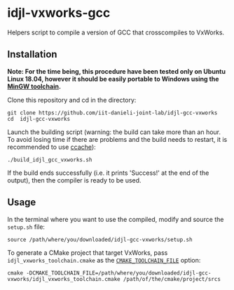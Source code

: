 # idjl-vxworks-gcc
Helpers script to compile a version of GCC that crosscompiles to VxWorks. 

## Installation

**Note: For the time being, this procedure have been tested only on Ubuntu Linux 18.04, however it should be easily portable to Windows using the [MinGW toolchain](https://gcc.gnu.org/wiki/WindowsBuilding).** 

Clone this repository and cd in the directory:
~~~
git clone https://github.com/iit-danieli-joint-lab/idjl-gcc-vxworks
cd  idjl-gcc-vxworks
~~~

Launch the building script (warning: the build can take more than an hour. To avoid losing time if there are problems and the build needs to restart, it is recommended to use [ccache](https://github.com/iit-danieli-joint-lab/idjl-gcc-vxworks)):
~~~
./build_idjl_gcc_vxworks.sh 
~~~

If the build ends successfully (i.e. it prints  'Success!' at the end of the output), then the compiler is ready to be used. 

## Usage 
In the terminal where you want to use the compiled, modify and source the `setup.sh` file:
~~~
source /path/where/you/downloaded/idjl-gcc-vxworks/setup.sh
~~~
To generate a CMake project that target VxWorks, pass `idjl_vxworks_toolchain.cmake` as the [`CMAKE_TOOLCHAIN_FILE`](https://cmake.org/cmake/help/v3.10/variable/CMAKE_TOOLCHAIN_FILE.html) option:
~~~
cmake -DCMAKE_TOOLCHAIN_FILE=/path/where/you/downloaded/idjl-gcc-vxworks/idjl_vxworks_toolchain.cmake /path/of/the/cmake/project/srcs 
~~~
